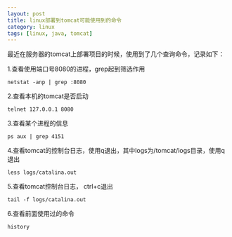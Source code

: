 ```yaml
---
layout: post
title: linux部署到tomcat可能使用到的命令
category: linux
tags: [linux, java, tomcat]
---
```



最近在服务器的tomcat上部署项目的时候，使用到了几个查询命令，记录如下：

1.查看使用端口号8080的进程，grep起到筛选作用
	
	netstat -anp | grep :8080 

2.查看本机的tomcat是否启动

	telnet 127.0.0.1 8080 

3.查看某个进程的信息
	
	ps aux | grep 4151 

4.查看tomcat的控制台日志，使用q退出，其中logs为/tomcat/logs目录，使用q退出

	less logs/catalina.out

5.查看tomcat控制台日志， ctrl+c退出

	tail -f logs/catalina.out

6.查看前面使用过的命令
	
	history


